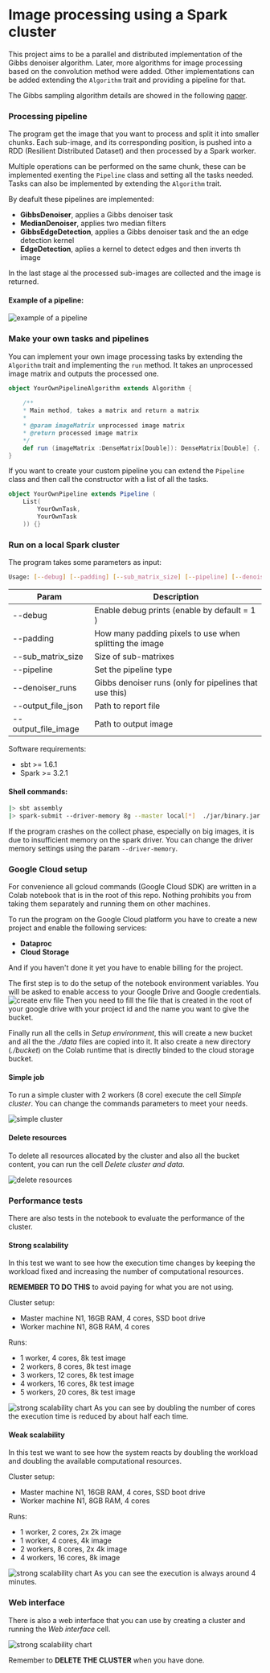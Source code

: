# Image processing using a Spark cluster
This project aims to be a parallel and distributed implementation of the Gibbs denoiser algorithm. Later, more algorithms for image processing based on the convolution method were added. Other implementations can be added extending the <code>Algorithm</code> trait and providing a pipeline for that.

The Gibbs sampling algorithm details are showed in the following [paper](http://stanford.edu/class/ee367/Winter2018/yue_ee367_win18_report.pdf).

### Processing pipeline
The program get the image that you want to process and split it into smaller chunks. Each sub-image, and its corresponding position, is pushed into a RDD (Resilient Distributed Dataset) and then processed by a Spark worker.

Multiple operations can be performed on the same chunk, these can be implemented exenting the <code>Pipeline</code> class and setting all the tasks needed. Tasks can also be implemented by extending the <code>Algorithm</code> trait.

By deafult these pipelines are implemented:
- **GibbsDenoiser**, applies a Gibbs denoiser task
- **MedianDenoiser**, applies two median filters
- **GibbsEdgeDetection**, applies a Gibbs denoiser task and the an edge detection kernel
- **EdgeDetection**, aplies a kernel to detect edges and then inverts th image

In the last stage al the processed sub-images are collected and the image is returned.

#### Example of a pipeline:
![example of a pipeline](./docs/pipeline.png)

### Make your own tasks and pipelines

You can implement your own image processing tasks by extending the <code>Algorithm</code> trait and implementing the <code>run</code> method. It takes an unprocessed image matrix and outputs the processed one.
```scala
object YourOwnPipelineAlgorithm extends Algorithm {
    
    /**
    * Main method, takes a matrix and return a matrix
    *
    * @param imageMatrix unprocessed image matrix
    * @return processed image matrix
    */
    def run (imageMatrix :DenseMatrix[Double]): DenseMatrix[Double] {...}
}
```
If you want to create your custom pipeline you can extend the <code>Pipeline</code> class and then call the constructor with a list of all the tasks.
```scala
object YourOwnPipeline extends Pipeline (
    List(
        YourOwnTask,
        YourOwnTask
    )) {}
```

### Run on a local Spark cluster
The program takes some parameters as input:
```bash
Usage: [--debug] [--padding] [--sub_matrix_size] [--pipeline] [--denoiser_runs] [--output_file_json] [--output_file_image] input_file_image
```

|Param|Description|
|-|-|
|--debug|Enable debug prints (enable by default = 1 ) |
|--padding|How many padding pixels to use when splitting the image|
|--sub_matrix_size|Size of sub-matrixes|
|--pipeline|Set the pipeline type|
|--denoiser_runs|Gibbs denoiser runs (only for pipelines that use this)|
|--output_file_json| Path to report file|
|--output_file_image|Path to output image|

Software requirements:
* sbt >= 1.6.1
* Spark >= 3.2.1

#### Shell commands:
```bash
|> sbt assembly
|> spark-submit --driver-memory 8g --master local[*]  ./jar/binary.jar ./data/nike_noisy.png
```
If the program crashes on the collect phase, especially on big images, it is due to insufficient memory on the spark driver. You can change the driver memory settings using the param <code>--driver-memory</code>.

### Google Cloud setup
For convenience all gcloud commands (Google Cloud SDK) are written in a Colab notebook that is in the root of this repo. Nothing prohibits you from taking them separately and running them on other machines.

To run the program on the Google Cloud platform you have to create a new project and enable the following services:
* **Dataproc**
* **Cloud Storage**

And if you haven't done it yet you have to enable billing for the project.

The first step is to do the setup of the notebook environment variables. You will be asked to enable access to your Google Drive and Google credentials.
![create env file](./docs/env.png)
Then you need to fill the file that is created in the root of your google drive with your project id and the name you want to give the bucket.

Finally run all the cells in *Setup environment*, this will create a new bucket and all the the *./data* files are copied into it. It also create a new directory (*./bucket*) on the Colab runtime that is directly binded to the cloud storage bucket.

#### Simple job
To run a simple cluster with 2 workers (8 core) execute the cell *Simple cluster*. You can change the commands parameters to meet your needs.

![simple cluster](./docs/simple.png)

#### Delete resources
To delete all resources allocated by the cluster and also all the bucket content, you can run the cell *Delete cluster and data*.

![delete resources](./docs/delete.png)
### Performance tests
There are also tests in the notebook to evaluate the performance of the cluster.
#### Strong scalability
In this test we want to see how the execution time changes by keeping the workload fixed and increasing the number of computational resources.

**REMEMBER TO DO THIS** to avoid paying for what you are not using.

Cluster setup:
* Master machine N1, 16GB RAM, 4 cores, SSD boot drive
* Worker machine N1, 8GB RAM, 4 cores

Runs:
* 1 worker, 4 cores, 8k test image
* 2 workers, 8 cores, 8k test image
* 3 workers, 12 cores, 8k test image
* 4 workers, 16 cores, 8k test image
* 5 workers, 20 cores, 8k test image

![strong scalability chart](./docs/strong.png)
As you can see by doubling the number of cores the execution time is reduced by about half each time.

#### Weak scalability
In this test we want to see how the system reacts by doubling the workload and doubling the available computational resources.

Cluster setup:
* Master machine N1, 16GB RAM, 4 cores, SSD boot drive
* Worker machine N1, 8GB RAM, 4 cores

Runs:
* 1 worker, 2 cores, 2x 2k image
* 1 worker, 4 cores, 4k image
* 2 workers, 8 cores, 2x 4k image
* 4 workers, 16 cores, 8k image

![strong scalability chart](./docs/weak.png)
As you can see the execution is always around 4 minutes.

### Web interface
There is also a web interface that you can use by creating a cluster and running the *Web interface* cell.

![strong scalability chart](./docs/web.png)

Remember to **DELETE THE CLUSTER** when you have done.
